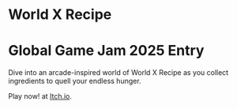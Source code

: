 # World X Recipe 

# Global Game Jam 2025 Entry

Dive into an arcade-inspired world of World X Recipe as you collect ingredients to quell your endless hunger.

Play now! at [Itch.io](https://arkudada.itch.io/wxr).
